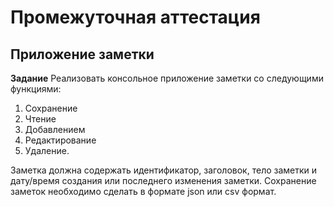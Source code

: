 # Промежуточная аттестация
## Приложение заметки
**Задание**
Реализовать консольное приложение заметки со следующими функциями:
1. Сохранение
2. Чтение
3. Добавлением
4. Редактирование
5. Удаление.

Заметка должна содержать идентификатор, заголовок, тело заметки и дату/время создания
или последнего изменения заметки. Сохранение заметок необходимо сделать
в формате json или csv формат.
